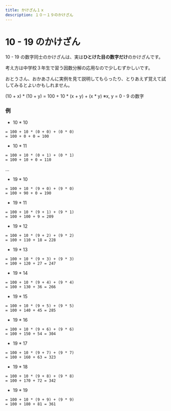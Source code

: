 ```yaml
---
title: かけざん１ｘ
description: １０－１９のかけざん
---
```


# 10 - 19 のかけざん

10 - 19 の数字同士のかけざんは、実は**ひとけた目の数字だけ**のかけざんです。

考え方は中学校３年生で習う因数分解の応用なので少しむずかしいです。

おとうさん、おかあさんに実例を見て説明してもらったり、とりあえず覚えて試してみるとよいかもしれません。

(10 + x) * (10 + y) = 100 + 10 * (x + y) + (x * y) 
※x, y = 0 - 9 の数字

### 例
- 10 * 10
```
= 100 + 10 * (0 + 0) + (0 * 0)
= 100 + 0 + 0 = 100
```
- 10 * 11
```
= 100 + 10 * (0 + 1) + (0 * 1)
= 100 + 10 + 0 = 110
```
  ...
- 19 * 10
```
= 100 + 10 * (9 + 0) + (9 * 0)
= 100 + 90 + 0 = 190
```
- 19 * 11
```
= 100 + 10 * (9 + 1) + (9 * 1)
= 100 + 100 + 9 = 209
```
- 19 * 12
```
= 100 + 10 * (9 + 2) + (9 * 2)
= 100 + 110 + 18 = 228
```
- 19 * 13
```
= 100 + 10 * (9 + 3) + (9 * 3)
= 100 + 120 + 27 = 247
```
- 19 * 14
```
= 100 + 10 * (9 + 4) + (9 * 4)
= 100 + 130 + 36 = 266
```
- 19 * 15
```
= 100 + 10 * (9 + 5) + (9 * 5)
= 100 + 140 + 45 = 285
```
- 19 * 16
```
= 100 + 10 * (9 + 6) + (9 * 6)
= 100 + 150 + 54 = 304
```
- 19 * 17
```
= 100 + 10 * (9 + 7) + (9 * 7)
= 100 + 160 + 63 = 323
```
- 19 * 18
```
= 100 + 10 * (9 + 8) + (9 * 8)
= 100 + 170 + 72 = 342
```
- 19 * 19
```
= 100 + 10 * (9 + 9) + (9 * 9)
= 100 + 180 + 81 = 361
```
